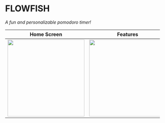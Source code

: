 # FLOWFISH  
*A fun and personalizable pomodoro timer!*  

| Home Screen | Features | Customization |
|-------------|----------|---------------|
| <img src="https://github.com/user-attachments/assets/5bc1e99f-cd38-4483-98a4-e23c7f44b5f0" width="250"/> | <img src="https://github.com/user-attachments/assets/fd7404bb-da25-4985-b534-0fb5613450a3" width="250"/> | <img src="https://github.com/user-attachments/assets/6025b49f-72f8-4123-8fae-888d0580eb60" width="250"/> |
